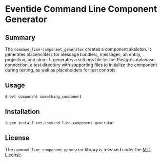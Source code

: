 # Eventide Command Line Component Generator

## Summary

The `command_line-component_generator` creates a component skeleton. It generates placeholders for message handlers, messages, an entity, projection, and store. It generates a settings file for the Postgres database connection, a test directory with supporting files to initialize the component during testing, as well as placeholders for test controls.

## Usage

```
$ evt component something_component
```

## Installation

```
$ gem install evt-command_line-component_generator
```

## License

The `command_line-component_generator` library is released under the [MIT License](https://github.com/eventide-project/command-line-component-generator/blob/master/MIT-License.txt).
